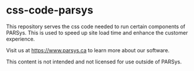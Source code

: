 # css-code-parsys
This repository serves the css code needed to run certain components of PARSys. This is used to speed up site load time
and enhance the customer experience.

Visit us at https://www.parsys.ca to learn more about our software.

This content is not intended and not licensed for use outside of PARSys.

